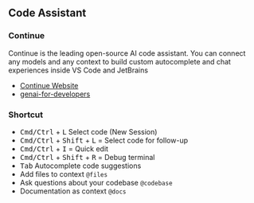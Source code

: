 ## Code Assistant

### Continue
Continue is the leading open-source AI code assistant. You can connect any models and any context to build custom autocomplete and chat experiences inside VS Code and JetBrains

- [Continue Website](https://www.continue.dev)
- [genai-for-developers](https://github.com/GoogleCloudPlatform/genai-for-developers)

### Shortcut
- <kbd>Cmd/Ctrl</kbd> + <kbd>L</kbd> Select code (New Session)
- <kbd>Cmd/Ctrl</kbd> + <kbd>Shift</kbd> + <kbd>L</kbd> = Select code for follow-up
- <kbd>Cmd/Ctrl</kbd> + <kbd>I</kbd> = Quick edit
- <kbd>Cmd/Ctrl</kbd> + <kbd>Shift</kbd> + <kbd>R</kbd> = Debug terminal
- <kbd>Tab</kbd> Autocomplete code suggestions
- Add files to context `@files`
- Ask questions about your codebase `@codebase`
- Documentation as context `@docs`

